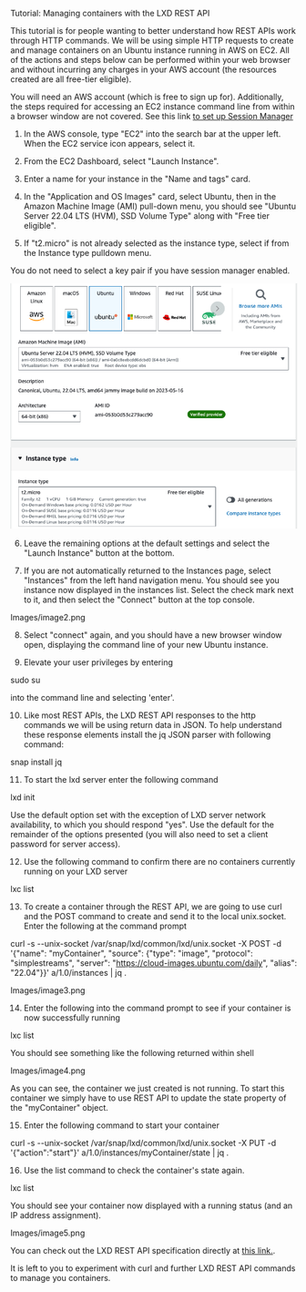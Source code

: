 Tutorial: Managing containers with the LXD REST API

This tutorial is for people wanting to better understand how REST APIs work through HTTP commands.  We will be using simple HTTP requests to create and manage containers on an Ubuntu instance running in AWS on EC2. All of the actions and steps below can be performed within your web browser and without incurring any charges in your AWS account (the resources created are all free-tier eligible).  

You will need an AWS account (which is free to sign up for).  Additionally, the steps required for accessing an EC2 instance command line from within a browser window are not covered. See this link [to set up Session Manager](https://https://docs.aws.amazon.com/systems-manager/latest/userguide/session-manager-getting-started.html)

1. In the AWS console, type "EC2" into the search bar at the upper left.  When the EC2 service icon appears, select it.

2. From the EC2 Dashboard, select "Launch Instance".

3. Enter a name for your instance in the "Name and tags" card.

4. In the "Application and OS Images" card, select Ubuntu, then in the Amazon Machine Image (AMI) pull-down menu, you should see "Ubuntu Server 22.04 LTS (HVM), SSD Volume Type" along with "Free tier eligible".

5. If "t2.micro" is not already selected as the instance type, select if from the Instance type pulldown menu. 

You do not need to select a key pair if you have session manager enabled. 

<img src="Images/image1.png" width="700"  />

6. Leave the remaining options at the default settings and select the "Launch Instance" button at the bottom.

7. If you are not automatically returned to the Instances page, select "Instances" from the left hand navigation menu. You should see you instance now displayed in the instances list. Select the check mark next to it, and then select the "Connect" button at the top console.

Images/image2.png

8. Select "connect" again, and you should have a new browser window open, displaying the command line of your new Ubuntu instance.

9. Elevate your user privileges by entering

sudo su

into the command line and selecting 'enter'.

10. Like most REST APIs, the LXD REST API responses to the http commands we will be using return data in JSON. To help understand these response elements install the jq JSON parser with following command:

snap install jq 

11. To start the lxd server enter the following command

lxd init

Use the default option set with the exception of LXD server network availability, to which you should respond "yes".  Use the default for the remainder of the options presented (you will also need to set a client password for server access).

12. Use the following command to confirm there are no containers currently running on your LXD server

lxc list 

13.  To create a container through the REST API, we are going to use curl and the POST command to create and send it to the local unix.socket. Enter the following at the command prompt

curl -s --unix-socket /var/snap/lxd/common/lxd/unix.socket -X POST -d '{"name": "myContainer", "source": {"type": "image", "protocol": "simplestreams", "server": "https://cloud-images.ubuntu.com/daily", "alias": "22.04"}}' a/1.0/instances | jq .

Images/image3.png

14. Enter the following into the command prompt to see if your container is now successfully running

lxc list

You should see something like the following returned within shell

Images/image4.png

As you can see, the container we just created is not running.  To start this container we simply have to use REST API to update the state property of the "myContainer" object.

15. Enter the following command to start your container

curl -s --unix-socket /var/snap/lxd/common/lxd/unix.socket -X PUT -d '{"action":"start"}' a/1.0/instances/myContainer/state | jq .

16. Use the list command to check the container's state again.

lxc list

You should see your container now displayed with a running status (and an IP address assignment).

Images/image5.png

You can check out the LXD REST API specification directly at [this link.](https://documentation.ubuntu.com/lxd/en/latest/api/). 

It is left to you to experiment with curl and further LXD REST API commands to manage you containers. 
